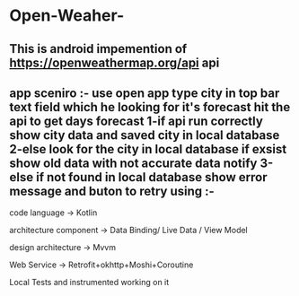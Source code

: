 # Open-Weaher-
This is android  impemention of   https://openweathermap.org/api  api 
-------------------------------------------------------------------
app sceniro :- use open app type city in top bar text field  which he looking for it's forecast hit the api to get days forecast
1-if api run correctly show city data and saved city in local database 
2-else look for the city in local database if exsist show old data with not accurate data notify
3-else if not found in local database show error message and buton to retry
using :-
------------
code language -> Kotlin

architecture component -> Data Binding/ Live Data / View Model

design architecture -> Mvvm

Web Service -> Retrofit+okhttp+Moshi+Coroutine 

Local Tests and instrumented working on it
